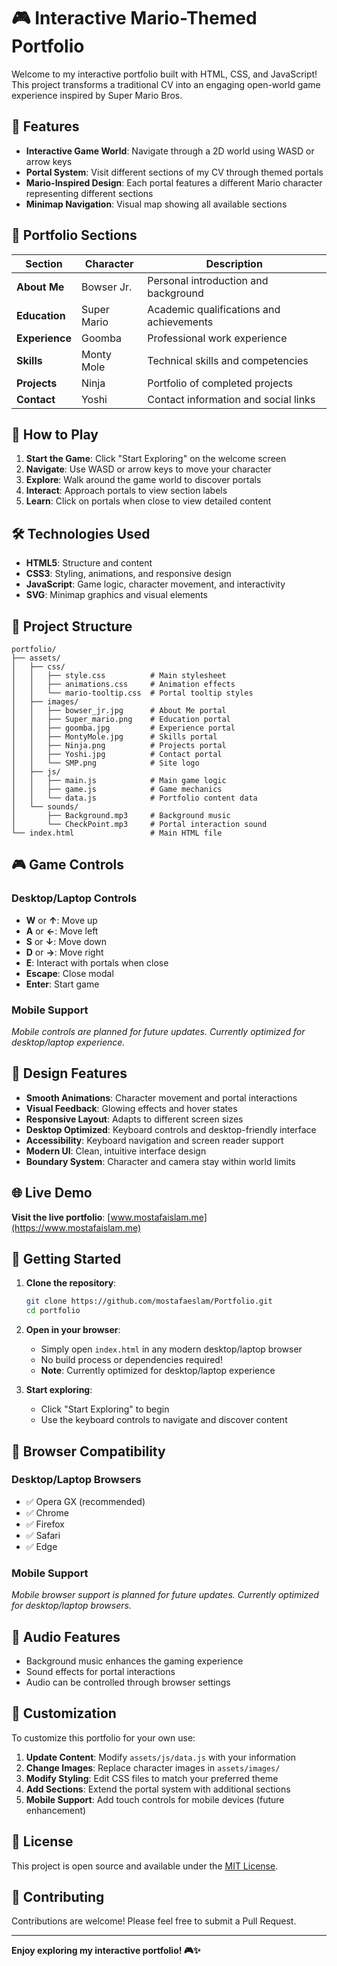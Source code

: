 # 🎮 Interactive Mario-Themed Portfolio

Welcome to my interactive portfolio built with HTML, CSS, and JavaScript! This project transforms a traditional CV into an engaging open-world game experience inspired by Super Mario Bros.

## 🌟 Features

- **Interactive Game World**: Navigate through a 2D world using WASD or arrow keys
- **Portal System**: Visit different sections of my CV through themed portals
- **Mario-Inspired Design**: Each portal features a different Mario character representing different sections
- **Minimap Navigation**: Visual map showing all available sections

## 🎯 Portfolio Sections

| Section | Character | Description |
|---------|-----------|-------------|
| **About Me** | Bowser Jr. | Personal introduction and background |
| **Education** | Super Mario | Academic qualifications and achievements |
| **Experience** | Goomba | Professional work experience |
| **Skills** | Monty Mole | Technical skills and competencies |
| **Projects** | Ninja | Portfolio of completed projects |
| **Contact** | Yoshi | Contact information and social links |

## 🚀 How to Play

1. **Start the Game**: Click "Start Exploring" on the welcome screen
2. **Navigate**: Use WASD or arrow keys to move your character
3. **Explore**: Walk around the game world to discover portals
4. **Interact**: Approach portals to view section labels
5. **Learn**: Click on portals when close to view detailed content

## 🛠️ Technologies Used

- **HTML5**: Structure and content
- **CSS3**: Styling, animations, and responsive design
- **JavaScript**: Game logic, character movement, and interactivity
- **SVG**: Minimap graphics and visual elements

## 📁 Project Structure

```
portfolio/
├── assets/
│   ├── css/
│   │   ├── style.css          # Main stylesheet
│   │   ├── animations.css     # Animation effects
│   │   └── mario-tooltip.css  # Portal tooltip styles
│   ├── images/
│   │   ├── bowser_jr.jpg      # About Me portal
│   │   ├── Super_mario.png    # Education portal
│   │   ├── goomba.jpg         # Experience portal
│   │   ├── MontyMole.jpg      # Skills portal
│   │   ├── Ninja.png          # Projects portal
│   │   ├── Yoshi.jpg          # Contact portal
│   │   └── SMP.png            # Site logo
│   ├── js/
│   │   ├── main.js            # Main game logic
│   │   ├── game.js            # Game mechanics
│   │   └── data.js            # Portfolio content data
│   └── sounds/
│       ├── Background.mp3     # Background music
│       └── CheckPoint.mp3     # Portal interaction sound
└── index.html                 # Main HTML file
```

## 🎮 Game Controls

### Desktop/Laptop Controls
- **W** or **↑**: Move up
- **A** or **←**: Move left
- **S** or **↓**: Move down
- **D** or **→**: Move right
- **E**: Interact with portals when close
- **Escape**: Close modal
- **Enter**: Start game

### Mobile Support
*Mobile controls are planned for future updates. Currently optimized for desktop/laptop experience.*

## 🎨 Design Features

- **Smooth Animations**: Character movement and portal interactions
- **Visual Feedback**: Glowing effects and hover states
- **Responsive Layout**: Adapts to different screen sizes
- **Desktop Optimized**: Keyboard controls and desktop-friendly interface
- **Accessibility**: Keyboard navigation and screen reader support
- **Modern UI**: Clean, intuitive interface design
- **Boundary System**: Character and camera stay within world limits

## 🌐 Live Demo

**Visit the live portfolio**: [www.mostafaislam.me](https://www.mostafaislam.me)

## 🚀 Getting Started

1. **Clone the repository**:
   ```bash
   git clone https://github.com/mostafaeslam/Portfolio.git
   cd portfolio
   ```

2. **Open in your browser**:
   - Simply open `index.html` in any modern desktop/laptop browser
   - No build process or dependencies required!
   - **Note**: Currently optimized for desktop/laptop experience

3. **Start exploring**:
   - Click "Start Exploring" to begin
   - Use the keyboard controls to navigate and discover content

## 📱 Browser Compatibility

### Desktop/Laptop Browsers
- ✅ Opera GX (recommended)
- ✅ Chrome
- ✅ Firefox
- ✅ Safari
- ✅ Edge

### Mobile Support
*Mobile browser support is planned for future updates. Currently optimized for desktop/laptop browsers.*

## 🎵 Audio Features

- Background music enhances the gaming experience
- Sound effects for portal interactions
- Audio can be controlled through browser settings

## 🔧 Customization

To customize this portfolio for your own use:

1. **Update Content**: Modify `assets/js/data.js` with your information
2. **Change Images**: Replace character images in `assets/images/`
3. **Modify Styling**: Edit CSS files to match your preferred theme
4. **Add Sections**: Extend the portal system with additional sections
5. **Mobile Support**: Add touch controls for mobile devices (future enhancement)

## 📄 License

This project is open source and available under the [MIT License](LICENSE).

## 🤝 Contributing

Contributions are welcome! Please feel free to submit a Pull Request.

---

**Enjoy exploring my interactive portfolio! 🎮✨** 
